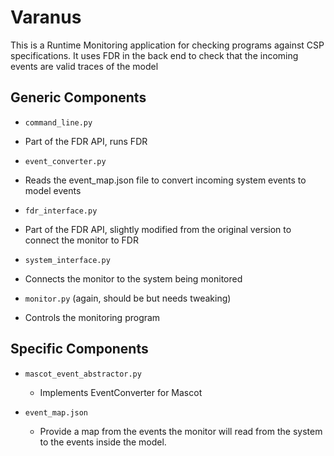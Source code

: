 # Varanus

This is a Runtime Monitoring application for checking programs against CSP specifications. It uses FDR in the back end to check that the incoming events are valid traces of the model

## Generic Components

* `command_line.py`
 - Part of the FDR API, runs FDR
* `event_converter.py`
 - Reads the event_map.json file to convert incoming system events to model events
* `fdr_interface.py`
 - Part of the FDR API, slightly modified from the original version to connect the monitor to FDR
* `system_interface.py`
 - Connects the monitor to the system being monitored
* `monitor.py` (again, should be but needs tweaking)
 - Controls the monitoring program

## Specific Components

* `mascot_event_abstractor.py`
  - Implements EventConverter for Mascot

* `event_map.json`
  - Provide a map from the events the monitor will read from the system to the events inside the model.
